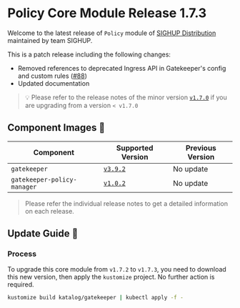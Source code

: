 # Policy Core Module Release 1.7.3

Welcome to the latest release of `Policy` module of [SIGHUP Distribution](https://github.com/sighupio/distribution) maintained by team SIGHUP.

This is a patch release including the following changes:

- Removed references to deprecated Ingress API in Gatekeeper's config and custom rules ([#88](https://github.com/sighupio/module-policy/pull/88))
- Updated documentation

> 💡 Please refer to the release notes of the minor version [`v1.7.0`](https://github.com/sighupio/module-policy/releases/tag/v1.7.0) if you are upgrading from a version `< v1.7.0`

## Component Images 🚢

| Component                   | Supported Version                                                                     | Previous Version |
| --------------------------- | ------------------------------------------------------------------------------------- | ---------------- |
| `gatekeeper`                | [`v3.9.2`](https://github.com/open-policy-agent/gatekeeper/releases/tag/v3.9.2)       | No update        |
| `gatekeeper-policy-manager` | [`v1.0.2`](https://github.com/sighupio/gatekeeper-policy-manager/releases/tag/v1.0.2) | No update        |

> Please refer the individual release notes to get a detailed information on each release.

## Update Guide 🦮

### Process

To upgrade this core module from `v1.7.2` to `v1.7.3`, you need to download this new version, then apply the `kustomize` project. No further action is required.

```bash
kustomize build katalog/gatekeeper | kubectl apply -f -
```
